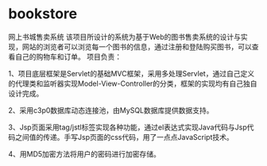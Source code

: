 # bookstore
网上书城售卖系统
该项目所设计的系统为基于Web的图书售卖系统的设计与实现，网站的浏览者可以浏览每一个图书的信息，通过注册和登陆购买图书，可以查看自己的购物车和订单。
项目负责：

1、项目底层框架是Servlet的基础MVC框架，采用多处理Servlet，通过自己定义的代理类和监听器实现Model-View-Controller的分类，框架的实现均有自己独自设计完成。

2、采用c3p0数据库动态连接池，由MySQL数据库提供数据支持。

3、Jsp页面采用tag/jstl标签实现各种功能，通过el表达式实现Java代码与Jsp代码之间值的传递。手写Jsp页面的css代码，用了一点点JavaScript技术。

4、用MD5加密方法将用户的密码进行加密存储。
